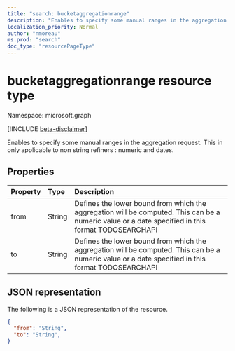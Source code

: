 ```yaml
---
title: "search: bucketaggregationrange"
description: "Enables to specify some manual ranges in the aggregation request. This in only applicable to non string refiners : numeric and dates."
localization_priority: Normal
author: "nmoreau"
ms.prod: "search"
doc_type: "resourcePageType"
---
```


# bucketaggregationrange resource type

Namespace: microsoft.graph

[!INCLUDE [beta-disclaimer](../../includes/beta-disclaimer.md)]

Enables to specify some manual ranges in the aggregation request. This in only applicable to non string refiners : numeric and dates.

## Properties

| Property     | Type        | Description |
|:-------------|:------------|:------------|
|from|String| Defines the lower bound from which the aggregation will be computed. This can be a numeric value or a date specified in this format TODOSEARCHAPI |
|to|String| Defines the lower bound from which the aggregation will be computed. This can be a numeric value or a date specified in this format TODOSEARCHAPI|

## JSON representation

The following is a JSON representation of the resource.

```json
{
  "from": "String",
  "to": "String",  
}
```
